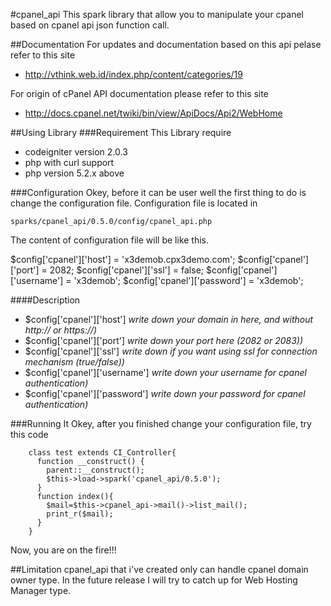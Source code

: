 #cpanel_api
This spark library that allow you to manipulate your cpanel based on cpanel api json function call.

##Documentation
For updates and documentation based on this api pelase refer to this site 
 * http://vthink.web.id/index.php/content/categories/19

For origin of cPanel API documentation please refer to this site
 * http://docs.cpanel.net/twiki/bin/view/ApiDocs/Api2/WebHome
 
##Using Library
###Requirement
This Library require
* codeigniter version 2.0.3
* php with curl support
* php version 5.2.x above

###Configuration
Okey, before it can be user well the first thing to do is change the configuration file.
Configuration file is located in 

  `sparks/cpanel_api/0.5.0/config/cpanel_api.php`

The content of configuration file will be like this.

   $config['cpanel']['host']      = 'x3demob.cpx3demo.com';
   $config['cpanel']['port']      = 2082;
   $config['cpanel']['ssl']       = false;
   $config['cpanel']['username']  = 'x3demob';
   $config['cpanel']['password']  = 'x3demob';
   
####Description
* $config['cpanel']['host']     *write down your domain in here, and without http:// or https://)*
* $config['cpanel']['port']     *write down your port here (2082 or 2083))*
* $config['cpanel']['ssl']      *write down if you want using ssl for connection mechanism (true/false))*
* $config['cpanel']['username'] *write down your username for cpanel authentication)*
* $config['cpanel']['password'] *write down your password for cpanel authentication)*

###Running It
Okey, after you finished change your configuration file, try this code

        class test extends CI_Controller{
          function __construct() {
            parent::__construct();
            $this->load->spark('cpanel_api/0.5.0');
          }
          function index(){
            $mail=$this->cpanel_api->mail()->list_mail();
            print_r($mail);
          }
        }


Now, you are on the fire!!!

##Limitation
cpanel_api that i've created only can handle cpanel domain owner type. In the future release I will try to catch up for Web Hosting Manager type.
